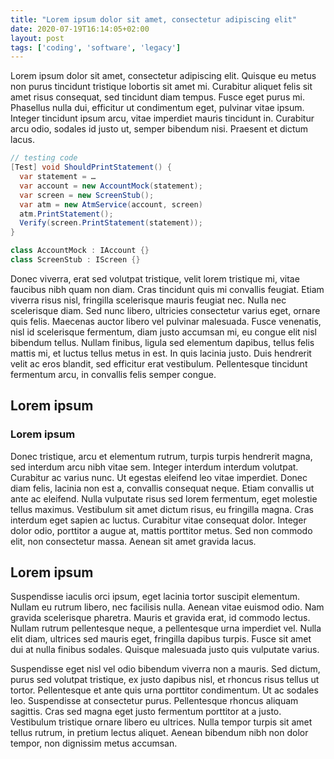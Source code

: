 ```yaml
---
title: "Lorem ipsum dolor sit amet, consectetur adipiscing elit"
date: 2020-07-19T16:14:05+02:00
layout: post
tags: ['coding', 'software', 'legacy']
---
```


Lorem ipsum dolor sit amet, consectetur adipiscing elit. Quisque eu metus non purus tincidunt tristique lobortis sit amet mi. <!--more--> Curabitur aliquet felis sit amet risus consequat, sed tincidunt diam tempus. Fusce eget purus mi. Phasellus nulla dui, efficitur ut condimentum eget, pulvinar vitae ipsum. Integer tincidunt ipsum arcu, vitae imperdiet mauris tincidunt in. Curabitur arcu odio, sodales id justo ut, semper bibendum nisi. Praesent et dictum lacus.

```csharp
// testing code
[Test] void ShouldPrintStatement() {
  var statement = …
  var account = new AccountMock(statement);
  var screen = new ScreenStub();
  var atm = new AtmService(account, screen)
  atm.PrintStatement();
  Verify(screen.PrintStatement(statement));
}

class AccountMock : IAccount {}
class ScreenStub : IScreen {}
```

Donec viverra, erat sed volutpat tristique, velit lorem tristique mi, vitae faucibus nibh quam non diam. Cras tincidunt quis mi convallis feugiat. Etiam viverra risus nisl, fringilla scelerisque mauris feugiat nec. Nulla nec scelerisque diam. Sed nunc libero, ultricies consectetur varius eget, ornare quis felis. Maecenas auctor libero vel pulvinar malesuada. Fusce venenatis, nisl id scelerisque fermentum, diam justo accumsan mi, eu congue elit nisl bibendum tellus. Nullam finibus, ligula sed elementum dapibus, tellus felis mattis mi, et luctus tellus metus in est. In quis lacinia justo. Duis hendrerit velit ac eros blandit, sed efficitur erat vestibulum. Pellentesque tincidunt fermentum arcu, in convallis felis semper congue.

## Lorem ipsum
### Lorem ipsum

Donec tristique, arcu et elementum rutrum, turpis turpis hendrerit magna, sed interdum arcu nibh vitae sem. Integer interdum interdum volutpat. Curabitur ac varius nunc. Ut egestas eleifend leo vitae imperdiet. Donec diam felis, lacinia non est a, convallis consequat neque. Etiam convallis ut ante ac eleifend. Nulla vulputate risus sed lorem fermentum, eget molestie tellus maximus. Vestibulum sit amet dictum risus, eu fringilla magna. Cras interdum eget sapien ac luctus. Curabitur vitae consequat dolor. Integer dolor odio, porttitor a augue at, mattis porttitor metus. Sed non commodo elit, non consectetur massa. Aenean sit amet gravida lacus.

## Lorem ipsum

Suspendisse iaculis orci ipsum, eget lacinia tortor suscipit elementum. Nullam eu rutrum libero, nec facilisis nulla. Aenean vitae euismod odio. Nam gravida scelerisque pharetra. Mauris et gravida erat, id commodo lectus. Nullam rutrum pellentesque neque, a pellentesque urna imperdiet vel. Nulla elit diam, ultrices sed mauris eget, fringilla dapibus turpis. Fusce sit amet dui at nulla finibus sodales. Quisque malesuada justo quis vulputate varius.

Suspendisse eget nisl vel odio bibendum viverra non a mauris. Sed dictum, purus sed volutpat tristique, ex justo dapibus nisl, et rhoncus risus tellus ut tortor. Pellentesque et ante quis urna porttitor condimentum. Ut ac sodales leo. Suspendisse at consectetur purus. Pellentesque rhoncus aliquam sagittis. Cras sed magna eget justo fermentum porttitor at a justo. Vestibulum tristique ornare libero eu ultrices. Nulla tempor turpis sit amet tellus rutrum, in pretium lectus aliquet. Aenean bibendum nibh non dolor tempor, non dignissim metus accumsan.
